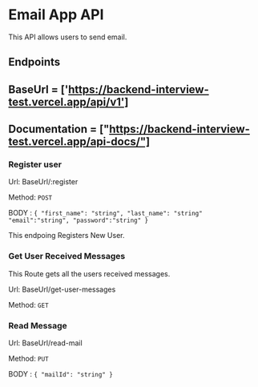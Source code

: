 # Email App API

This API allows users to send email.

## Endpoints

## BaseUrl = ['https://backend-interview-test.vercel.app/api/v1']

## Documentation = ["https://backend-interview-test.vercel.app/api-docs/"]

### Register user

Url: BaseUrl/:register

Method: `POST`

BODY : `{
  "first_name": "string",
  "last_name": "string"
  "email":"string",
  "password":"string"
} `

This endpoing Registers New User.

### Get User Received Messages

This Route gets all the users received messages.

Url: BaseUrl/get-user-messages

Method: `GET`

### Read Message

Url: BaseUrl/read-mail

Method: `PUT`

BODY : `{
  "mailId": "string"
} `

